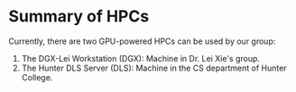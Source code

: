 # Summary of HPCs

Currently, there are two GPU-powered HPCs can be used by our group:

1. The DGX-Lei Workstation \(DGX\): Machine in Dr. Lei Xie's group.
2. The Hunter DLS Server \(DLS\): Machine in the CS department of Hunter College.



